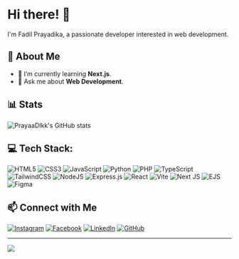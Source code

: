 # Hi there! 👋  
I'm Fadil Prayadika, a passionate developer interested in web development.

## 🚀 About Me
- 🌱 I’m currently learning **Next.js**.
- 💬 Ask me about **Web Development**.

## 📊 Stats
![PrayaaDIkk's GitHub stats](https://github-readme-stats.vercel.app/api?username=prayaadikk&show=reviews&show_icons=true&theme=dark)

## 💻 Tech Stack:
![HTML5](https://img.shields.io/badge/html5-%23E34F26.svg?style=for-the-badge&logo=html5&logoColor=white) ![CSS3](https://img.shields.io/badge/css3-%231572B6.svg?style=for-the-badge&logo=css3&logoColor=white) ![JavaScript](https://img.shields.io/badge/javascript-%23323330.svg?style=for-the-badge&logo=javascript&logoColor=%23F7DF1E) ![Python](https://img.shields.io/badge/python-3670A0?style=for-the-badge&logo=python&logoColor=ffdd54) ![PHP](https://img.shields.io/badge/php-%23777BB4.svg?style=for-the-badge&logo=php&logoColor=white) ![TypeScript](https://img.shields.io/badge/typescript-%23007ACC.svg?style=for-the-badge&logo=typescript&logoColor=white) ![TailwindCSS](https://img.shields.io/badge/tailwindcss-%2338B2AC.svg?style=for-the-badge&logo=tailwind-css&logoColor=white) ![NodeJS](https://img.shields.io/badge/node.js-6DA55F?style=for-the-badge&logo=node.js&logoColor=white) ![Express.js](https://img.shields.io/badge/express.js-%23404d59.svg?style=for-the-badge&logo=express&logoColor=%2361DAFB) ![React](https://img.shields.io/badge/react-%2320232a.svg?style=for-the-badge&logo=react&logoColor=%2361DAFB) ![Vite](https://img.shields.io/badge/vite-%23646CFF.svg?style=for-the-badge&logo=vite&logoColor=white) ![Next JS](https://img.shields.io/badge/Next-black?style=for-the-badge&logo=next.js&logoColor=white) ![EJS](https://img.shields.io/badge/ejs-%23B4CA65.svg?style=for-the-badge&logo=ejs&logoColor=black) ![Figma](https://img.shields.io/badge/figma-%23F24E1E.svg?style=for-the-badge&logo=figma&logoColor=white)

## 📫 Connect with Me
[![Instagram](https://img.shields.io/badge/Instagram-Profile-pink?style=flat&logo=instagram)](https://www.instagram.com/prayadikaa)
[![Facebook](https://img.shields.io/badge/Facebook-Profile-blue?style=flat&logo=facebook)](https://www.facebook.com/fadil.prayadika)
[![LinkedIn](https://img.shields.io/badge/LinkedIn-Profile-blue?style=flat&logo=linkedin)](https://www.linkedin.com/in/fadil-prayadika-9852272a1/)
[![GitHub](https://img.shields.io/badge/GitHub-Profile-black?style=flat&logo=github)](https://github.com/PrayaaDikk)

---
[![](https://visitcount.itsvg.in/api?id=PrayaaDikk&icon=0&color=0)](https://visitcount.itsvg.in)
